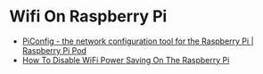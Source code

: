 # Wifi On Raspberry Pi

* [PiConfig - the network configuration tool for the Raspberry Pi | Raspberry Pi Pod](http://www.recantha.co.uk/blog/?p=12727)
* [How To Disable WiFi Power Saving On The Raspberry Pi](http://www.raspberrypi-spy.co.uk/2015/06/how-to-disable-wifi-power-saving-on-the-raspberry-pi/)
